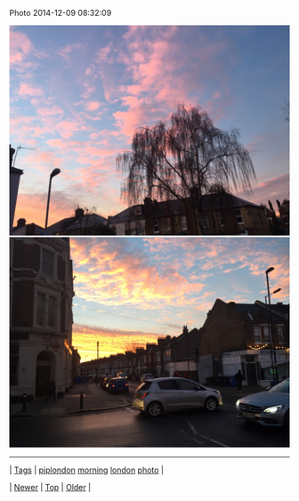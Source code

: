 <!--
title: Photo 2014-12-09 08
date: 2020-06-28T15:27:00.053Z
tags: piplondon, morning, london, photo
-->


Photo 2014-12-09 08:32:09

![](104746762604-0.jpg)
![](104746762604-1.jpg)

<!--BOTTOM-POST-NAVIGATION-->
---

| [Tags](tags.md) | [piplondon](tag-piplondon.md) [morning](tag-morning.md) [london](tag-london.md) [photo](tag-photo.md) |

| [Newer](104746732309.md) | [Top](index.md) | [Older](104749189504.md) |